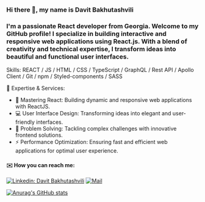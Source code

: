 ### Hi there 👋, my name is Davit Bakhutashvili

### I'm  a passionate React developer from Georgia. Welcome to my GitHub profile! I specialize in building interactive and responsive web applications using React.js. With a blend of creativity and technical expertise, I transform ideas into beautiful and functional user interfaces.


Skills:  REACT / JS / HTML / CSS / TypeScript / GraphQL / Rest API / Apollo Client / Git / npm / Styled-components / SASS 


🚀 Expertise & Services:
- 🌟 Mastering React: Building dynamic and responsive web applications with ReactJS.
- 💻 User Interface Design: Transforming ideas into elegant and user-friendly interfaces.
- 🔧 Problem Solving: Tackling complex challenges with innovative frontend solutions.
- ⚡ Performance Optimization: Ensuring fast and efficient web applications for optimal user experience.

#### ✉️ How you can reach me:

[![Linkedin: Davit Bakhutashvili](https://img.shields.io/badge/-bakhutashvili-blue?style=flat-square&logo=Linkedin&logoColor=white&link=https://www.linkedin.com/in/davitbakhutashvili)](https://www.linkedin.com/in/davitbakhutashvili/)
[![Mail](https://img.shields.io/badge/-Email%20me!-black?style=for-the-badge&logo=gmail)](mailto:davit.bakhutashvili1@gmail.com)





[![Anurag's GitHub stats](https://github-readme-stats.vercel.app/api?username=DavitBakhutashvili)](https://github.com/anuraghazra/github-readme-stats)
